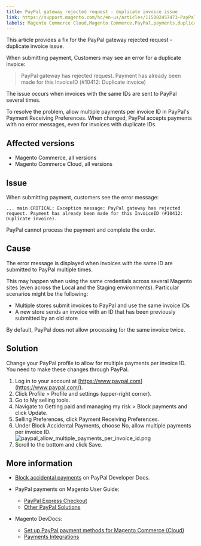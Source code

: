 ```yaml
---
title: PayPal gateway rejected request - duplicate invoice issue
link: https://support.magento.com/hc/en-us/articles/115002457473-PayPal-gateway-rejected-request-duplicate-invoice-issue
labels: Magento Commerce Cloud,Magento Commerce,PayPal,payments,duplicate,invoice,troubleshooting
---
```


This article provides a fix for the PayPal gateway rejected request - duplicate invoice issue.

When submitting payment, Customers may see an error for a duplicate invoice:

>  PayPal gateway has rejected request. Payment has already been made for this InvoiceID (\#10412: Duplicate invoice)

The issue occurs when invoices with the same IDs are sent to PayPal several times.

To resolve the problem, allow multiple payments per invoice ID in PayPal's Payment Receiving Preferences. When changed, PayPal accepts payments with no error messages, even for invoices with duplicate IDs.

## Affected versions

* Magento Commerce, all versions
* Magento Commerce Cloud, all versions

## Issue

When submitting payment, customers see the error message:

<pre><code class="language-clike">... main.CRITICAL: Exception message: PayPal gateway has rejected request. Payment has already been made for this InvoiceID (#10412: Duplicate invoice).</code></pre>

PayPal cannot process the payment and complete the order.

## Cause

The error message is displayed when invoices with the same ID are submitted to PayPal multiple times.

This may happen when using the same credentials across several Magento sites (even across the Local and the Staging environments). Particular scenarios might be the following:

* Multiple stores submit invoices to PayPal and use the same invoice IDs
* A new store sends an invoice with an ID that has been previously submitted by an old store

By default, PayPal does not allow processing for the same invoice twice.

## Solution

Change your PayPal profile to allow for multiple payments per invoice ID. You need to make these changes through PayPal.

1. Log in to your account at [https://www.paypal.com](https://www.paypal.com/).
1. Click Profile > Profile and settings (upper-right corner).
1. Go to My selling tools.
1. Navigate to Getting paid and managing my risk > Block payments and click Update.
1. Selling Preferences, click Payment Receiving Preferences.
1. Under Block Accidental Payments, choose No, allow multiple payments per invoice ID.  
    ![paypal_allow_multiple_payments_per_invoice_id.png](https://support.magento.com/hc/article_attachments/115003047154/paypal_allow_multiple_payments_per_invoice_id.png)
1. Scroll to the bottom and click Save.

## More information

* [Block accidental payments](https://developer.paypal.com/docs/classic/admin/setup-account/#block-accidental-payments) on PayPal Developer Docs.
* PayPal payments on Magento User Guide:
    
    * [PayPal Express Checkout](http://docs.magento.com/m2/ee/user_guide/payment/paypal-express-checkout.html)
    * [Other PayPal Solutions](http://docs.magento.com/m2/ee/user_guide/payment/paypal.html)
    
    
    
* Magento DevDocs:
    
    * [Set up PayPal payment methods for Magento Commerce (Cloud)](http://devdocs.magento.com/guides/v2.2/cloud/live/paypal-onboarding.html)
    * [Payments Integrations](http://devdocs.magento.com/guides/v2.2/payments-integrations/bk-payments-integrations.html)
    
    
    